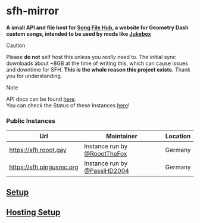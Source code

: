 # sfh-mirror

**A small API and file host for [Song File Hub](https://songfilehub.com), a website for Geometry Dash custom songs, intended to be used by mods like [Jukebox](https://github.com/Fleeym/jukebox)**

> [!caution]
> Please **do not** self host this unless you *really* need to.
> The initial sync downloads about ~8GB at the time of writing this, which can cause issues and downtime for SFH.
> **This is the whole reason this project exists.**
> Thank you for understanding.

> [!note]
> API docs can be found [here](https://github.com/RoootTheFox/sfh-mirror/wiki/Api-Docs). <br>
> You can check the Status of these Instances [here](https://status.pingusmc.org)! 

### Public Instances
Url | Maintainer | Location
------------- | ------------- | -------------
https://sfh.rooot.gay | Instance run by [@RoootTheFox](https://github.com/RoootTheFox) | Germany
https://sfh.pingusmc.org | Instance run by [@PassiHD2004](https://github.com/PassiHD2004) | Germany

## [Setup](https://github.com/RoootTheFox/sfh-mirror/wiki/Setup-&-Installation)
## [Hosting Setup](https://github.com/RoootTheFox/sfh-mirror/wiki/Examples-nginx,-apache)
